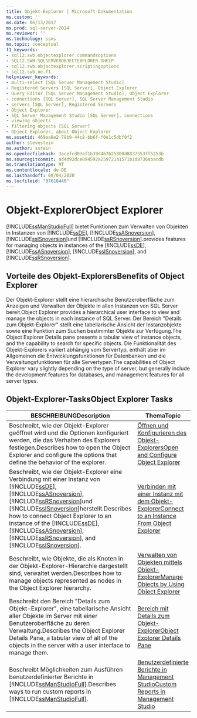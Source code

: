 ```yaml
---
title: Objekt-Explorer | Microsoft-Dokumentation
ms.custom: ''
ms.date: 06/13/2017
ms.prod: sql-server-2014
ms.reviewer: ''
ms.technology: ssms
ms.topic: conceptual
f1_keywords:
- sql12.swb.objectexplorer.commandsoptions
- SQL12.SWB.SQLSERVEROBJECTEXPLORER.DHELP
- sql12.swb.objectexplorer.scriptingoptions
- sql12.swb.oe.f1
helpviewer_keywords:
- multi-select [SQL Server Management Studio]
- Registered Servers [SQL Server], Object Explorer
- Query Editor [SQL Server Management Studio], Object Explorer
- connections [SQL Server], SQL Server Management Studio
- servers [SQL Server], Registered Servers
- Object Explorer
- SQL Server Management Studio [SQL Server], connections
- viewing objects
- filtering objects [SQL Server]
- Object Explorer, about Object Explorer
ms.assetid: 469ea8e2-79b9-44c8-bb6f-f0e1c5dbf0f2
author: stevestein
ms.author: sstein
ms.openlocfilehash: 3acefcd03af1b39d467625800d8837553ff5253b
ms.sourcegitcommit: ad4d92dce894592a259721a1571b1d8736abacdb
ms.translationtype: MT
ms.contentlocale: de-DE
ms.lasthandoff: 08/04/2020
ms.locfileid: "87618440"
---
```

# <a name="object-explorer"></a><span data-ttu-id="1a9f1-102">Objekt-Explorer</span><span class="sxs-lookup"><span data-stu-id="1a9f1-102">Object Explorer</span></span>
  [!INCLUDE[ssManStudioFull](../../includes/ssmanstudiofull-md.md)] <span data-ttu-id="1a9f1-103">bietet Funktionen zum Verwalten von Objekten in Instanzen von [!INCLUDE[ssDE](../../includes/ssde-md.md)], [!INCLUDE[ssASnoversion](../../includes/ssasnoversion-md.md)], [!INCLUDE[ssISnoversion](../../includes/ssisnoversion-md.md)]und [!INCLUDE[ssRSnoversion](../../includes/ssrsnoversion-md.md)].</span><span class="sxs-lookup"><span data-stu-id="1a9f1-103">provides features for managing objects in instances of the [!INCLUDE[ssDE](../../includes/ssde-md.md)], [!INCLUDE[ssASnoversion](../../includes/ssasnoversion-md.md)], [!INCLUDE[ssISnoversion](../../includes/ssisnoversion-md.md)], and [!INCLUDE[ssRSnoversion](../../includes/ssrsnoversion-md.md)].</span></span>  
  
## <a name="benefits-of-object-explorer"></a><span data-ttu-id="1a9f1-104">Vorteile des Objekt-Explorers</span><span class="sxs-lookup"><span data-stu-id="1a9f1-104">Benefits of Object Explorer</span></span>  
 <span data-ttu-id="1a9f1-105">Der Objekt-Explorer stellt eine hierarchische Benutzeroberfläche zum Anzeigen und Verwalten der Objekte in allen Instanzen von SQL Server bereit.</span><span class="sxs-lookup"><span data-stu-id="1a9f1-105">Object Explorer provides a hierarchical user interface to view and manage the objects in each instance of SQL Server.</span></span> <span data-ttu-id="1a9f1-106">Der Bereich "Details zum Objekt-Explorer" stellt eine tabellarische Ansicht der Instanzobjekte sowie eine Funktion zum Suchen bestimmter Objekte zur Verfügung.</span><span class="sxs-lookup"><span data-stu-id="1a9f1-106">The Object Explorer Details pane presents a tabular view of instance objects, and the capability to search for specific objects.</span></span> <span data-ttu-id="1a9f1-107">Die Funktionalität des Objekt-Explorers variiert abhängig vom Servertyp, enthält aber im Allgemeinen die Entwicklungsfunktionen für Datenbanken und die Verwaltungsfunktionen für alle Servertypen.</span><span class="sxs-lookup"><span data-stu-id="1a9f1-107">The capabilities of Object Explorer vary slightly depending on the type of server, but generally include the development features for databases, and management features for all server types.</span></span>  
  
## <a name="object-explorer-tasks"></a><span data-ttu-id="1a9f1-108">Objekt-Explorer-Tasks</span><span class="sxs-lookup"><span data-stu-id="1a9f1-108">Object Explorer Tasks</span></span>  
  
|<span data-ttu-id="1a9f1-109">BESCHREIBUNG</span><span class="sxs-lookup"><span data-stu-id="1a9f1-109">Description</span></span>|<span data-ttu-id="1a9f1-110">Thema</span><span class="sxs-lookup"><span data-stu-id="1a9f1-110">Topic</span></span>|  
|-----------------|-----------|  
|<span data-ttu-id="1a9f1-111">Beschreibt, wie der Objekt-Explorer geöffnet wird und die Optionen konfiguriert werden, die das Verhalten des Explorers festlegen.</span><span class="sxs-lookup"><span data-stu-id="1a9f1-111">Describes how to open the Object Explorer and configure the options that define the behavior of the explorer.</span></span>|[<span data-ttu-id="1a9f1-112">Öffnen und Konfigurieren des Objekt-Explorers</span><span class="sxs-lookup"><span data-stu-id="1a9f1-112">Open and Configure Object Explorer</span></span>](open-and-configure-object-explorer.md)|  
|<span data-ttu-id="1a9f1-113">Beschreibt, wie der Objekt-Explorer eine Verbindung mit einer Instanz von [!INCLUDE[ssDE](../../includes/ssde-md.md)], [!INCLUDE[ssASnoversion](../../includes/ssasnoversion-md.md)], [!INCLUDE[ssRSnoversion](../../includes/ssrsnoversion-md.md)]und [!INCLUDE[ssISnoversion](../../includes/ssisnoversion-md.md)]herstellt.</span><span class="sxs-lookup"><span data-stu-id="1a9f1-113">Describes how to connect Object Explorer to an instance of the [!INCLUDE[ssDE](../../includes/ssde-md.md)], [!INCLUDE[ssASnoversion](../../includes/ssasnoversion-md.md)], [!INCLUDE[ssRSnoversion](../../includes/ssrsnoversion-md.md)], and [!INCLUDE[ssISnoversion](../../includes/ssisnoversion-md.md)].</span></span>|[<span data-ttu-id="1a9f1-114">Verbinden mit einer Instanz mit dem Objekt-Explorer</span><span class="sxs-lookup"><span data-stu-id="1a9f1-114">Connect to an Instance From Object Explorer</span></span>](connect-to-an-instance-from-object-explorer.md)|  
|<span data-ttu-id="1a9f1-115">Beschreibt, wie Objekte, die als Knoten in der Objekt-Explorer-Hierarchie dargestellt sind, verwaltet werden.</span><span class="sxs-lookup"><span data-stu-id="1a9f1-115">Describes how to manage objects represented as nodes in the Object Explorer hierarchy.</span></span>|[<span data-ttu-id="1a9f1-116">Verwalten von Objekten mittels Objekt-Explorer</span><span class="sxs-lookup"><span data-stu-id="1a9f1-116">Manage Objects by Using Object Explorer</span></span>](manage-objects-by-using-object-explorer.md)|  
|<span data-ttu-id="1a9f1-117">Beschreibt den Bereich "Details zum Objekt-Explorer", eine tabellarische Ansicht aller Objekte im Server mit einer Benutzeroberfläche zu deren Verwaltung.</span><span class="sxs-lookup"><span data-stu-id="1a9f1-117">Describes the Object Explorer Details Pane, a tabular view of all of the objects in the server with a user interface to manage them.</span></span>|[<span data-ttu-id="1a9f1-118">Bereich mit Details zum Objekt-Explorer</span><span class="sxs-lookup"><span data-stu-id="1a9f1-118">Object Explorer Details Pane</span></span>](object-explorer-details-pane.md)|  
|<span data-ttu-id="1a9f1-119">Beschreibt Möglichkeiten zum Ausführen benutzerdefinierter Berichte in [!INCLUDE[ssManStudioFull](../../includes/ssmanstudiofull-md.md)].</span><span class="sxs-lookup"><span data-stu-id="1a9f1-119">Describes ways to run custom reports in [!INCLUDE[ssManStudioFull](../../includes/ssmanstudiofull-md.md)].</span></span>|[<span data-ttu-id="1a9f1-120">Benutzerdefinierte Berichte in Management Studio</span><span class="sxs-lookup"><span data-stu-id="1a9f1-120">Custom Reports in Management Studio</span></span>](custom-reports-in-management-studio.md)|  
  
  
